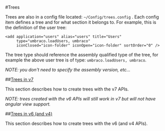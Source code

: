 #Trees

Trees are also in a config file located: `~/Config/trees.config` . Each config item defines a tree and for what section it belongs to. For example, this is the definition of the user tree:

    <add application="users" alias="users" title="Users" 
         type="umbraco.loadUsers, umbraco" 
         iconClosed="icon-folder" iconOpen="icon-folder" sortOrder="0" />

The tree type should reference the assembly qualified type of the tree, for example the above user tree is of type: `umbraco.loadUsers, umbraco`. 

*NOTE: you don't need to specify the assembly version, etc...*

##[Trees in v7](trees-v7.md)

This section describes how to create trees with the v7 APIs.

*NOTE: trees created with the v6 APIs will still work in v7 but will not have angular view support.*

##[Trees in v6 (and v4)](trees-v6.md)

This section describes how to create trees with the v6 (and v4 APIs).